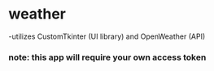 # weather
-utilizes CustomTkinter (UI library) and OpenWeather (API)

### note: this app will require your own access token
